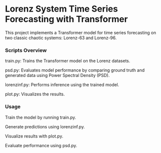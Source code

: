 # Lorenz System Time Series Forecasting with Transformer
This project implements a Transformer model for time series forecasting on two classic chaotic systems: Lorenz-63 and Lorenz-96.

### Scripts Overview
train.py: Trains the Transformer model on the Lorenz datasets.

psd.py: Evaluates model performance by comparing ground truth and generated data using Power Spectral Density (PSD).

lorenzinf.py: Performs inference using the trained model.

plot.py: Visualizes the results.

### Usage
Train the model by running train.py.

Generate predictions using lorenzinf.py.

Visualize results with plot.py.

Evaluate performance using psd.py.
